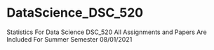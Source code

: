 # DataScience_DSC_520
Statistics For Data Science DSC_520 
All Assignments and Papers Are Included For Summer Semester
08/01/2021